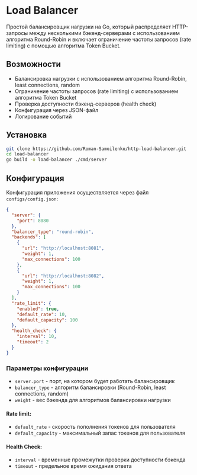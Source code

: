 # Load Balancer

Простой балансировщик нагрузки на Go, который распределяет HTTP-запросы между несколькими бэкенд-серверами с использованием алгоритма Round-Robin и включает ограничение частоты запросов (rate limiting) с помощью алгоритма Token Bucket.

## Возможности

- Балансировка нагрузки с использованием алгоритма Round-Robin, least connections, random
- Ограничение частоты запросов (rate limiting) с использованием алгоритма Token Bucket
- Проверка доступности бэкенд-серверов (health check)
- Конфигурация через JSON-файл
- Логирование событий


## Установка

```bash
git clone https://github.com/Roman-Samoilenko/http-load-balancer.git
cd load-balancer
go build -o load-balancer ./cmd/server
```

## Конфигурация

Конфигурация приложения осуществляется через файл `configs/config.json`:

```json
{
  "server": {
    "port": 8080
  },
  "balancer_type": "round-robin",
  "backends": [
    {
      "url": "http://localhost:8081",
      "weight": 1,
      "max_connections": 100
    },
    {
      "url": "http://localhost:8082",
      "weight": 1,
      "max_connections": 100
    }
  ],
  "rate_limit": {
    "enabled": true,
    "default_rate": 10,
    "default_capacity": 100
  },
  "health_check": {
    "interval": 10,
    "timeout": 2
  }
}
```

### Параметры конфигурации

- `server.port` - порт, на котором будет работать балансировщик
- `balancer_type` - алгоритм балансировки (Round-Robin, least connections, random)
- `weight` - вес бэкенда для алгоритмов балансировки нагрузки

#### Rate limit:
- `default_rate` - скорость пополнения токенов для пользователя
- `default_capacity` - максимальный запас токенов для пользователя

#### Health Check:
- `interval` - временные промежутки проверки доступности бэкенда
- `timeout` - предельное время ожидания ответа
